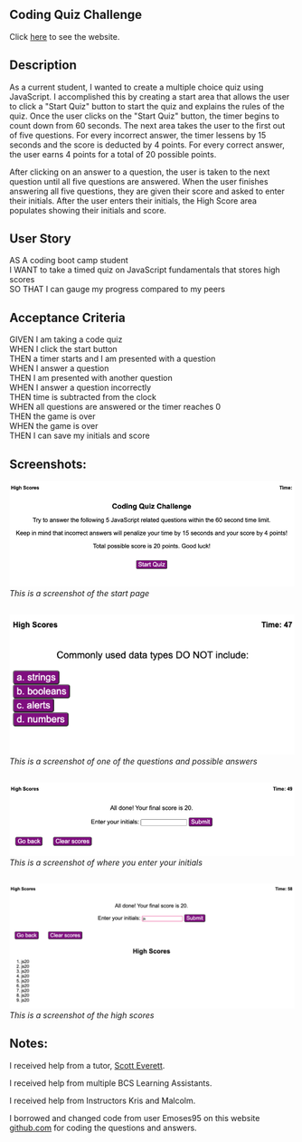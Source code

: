 ## Coding Quiz Challenge

Click [here](https://jenstem.github.io/Password-Generator/) to see the website.

## Description

As a current student, I wanted to create a multiple choice quiz using JavaScript.  I accomplished this by creating a start area that allows the user to click a "Start Quiz" button to start the quiz and explains the rules of the quiz.  Once the user clicks on the "Start Quiz" button, the timer begins to count down from 60 seconds.  The next area takes the user to the first out of five questions.  For every incorrect answer, the timer lessens by 15 seconds and the score is deducted by 4 points.  For every correct answer, the user earns 4 points for a total of 20 possible points.

After clicking on an answer to a question, the user is taken to the next question until all five questions are answered.  When the user finishes answering all five questions, they are given their score and asked to enter their initials.  After the user enters their initials, the High Score area populates showing their initials and score.

## User Story

AS A coding boot camp student\
I WANT to take a timed quiz on JavaScript fundamentals that stores high scores\
SO THAT I can gauge my progress compared to my peers

## Acceptance Criteria

GIVEN I am taking a code quiz\
WHEN I click the start button\
THEN a timer starts and I am presented with a question\
WHEN I answer a question\
THEN I am presented with another question\
WHEN I answer a question incorrectly\
THEN time is subtracted from the clock\
WHEN all questions are answered or the timer reaches 0\
THEN the game is over\
WHEN the game is over\
THEN I can save my initials and score

## Screenshots:

![](https://github.com/jenstem/Coding-Quiz-Challenge/blob/main/images/startpage.png)
*This is a screenshot of the start page*
##

![](https://github.com/jenstem/Coding-Quiz-Challenge/blob/main/images/question.png)
*This is a screenshot of one of the questions and possible answers*
##

![](https://github.com/jenstem/Coding-Quiz-Challenge/blob/main/images/initialspage.png)
*This is a screenshot of where you enter your initials*
##

![](https://github.com/jenstem/Coding-Quiz-Challenge/blob/main/images/highscore.png)
*This is a screenshot of the high scores*
##

## Notes:

I received help from a tutor, [Scott Everett](https://calendly.com/fsf-tutor-team/scott-everett?month=2023-06).

I received help from multiple BCS Learning Assistants.

I received help from Instructors Kris and Malcolm.

I borrowed and changed code from user Emoses95 on this website [github.com](https://github.com/Emoses95/Code-Quiz/blob/main/assets/js/script.js) for coding the questions and answers.